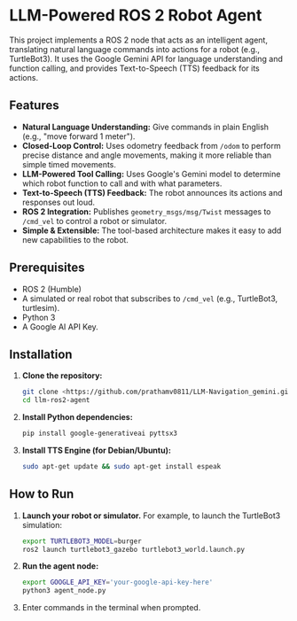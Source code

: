 # LLM-Powered ROS 2 Robot Agent

This project implements a ROS 2 node that acts as an intelligent agent, translating natural language commands into actions for a robot (e.g., TurtleBot3). It uses the Google Gemini API for language understanding and function calling, and provides Text-to-Speech (TTS) feedback for its actions.

## Features

- **Natural Language Understanding:** Give commands in plain English (e.g., "move forward 1 meter").
- **Closed-Loop Control:** Uses odometry feedback from `/odom` to perform precise distance and angle movements, making it more reliable than simple timed movements.
- **LLM-Powered Tool Calling:** Uses Google's Gemini model to determine which robot function to call and with what parameters.
- **Text-to-Speech (TTS) Feedback:** The robot announces its actions and responses out loud.
- **ROS 2 Integration:** Publishes `geometry_msgs/msg/Twist` messages to `/cmd_vel` to control a robot or simulator.
- **Simple & Extensible:** The tool-based architecture makes it easy to add new capabilities to the robot.

## Prerequisites

- ROS 2 (Humble)
- A simulated or real robot that subscribes to `/cmd_vel` (e.g., TurtleBot3, turtlesim).
- Python 3
- A Google AI API Key.

## Installation

1.  **Clone the repository:**
    ```bash
    git clone <https://github.com/prathamv0811/LLM-Navigation_gemini.git>
    cd llm-ros2-agent 
    ```

2.  **Install Python dependencies:**
    ```bash
    pip install google-generativeai pyttsx3
    ```

3.  **Install TTS Engine (for Debian/Ubuntu):**
    ```bash
    sudo apt-get update && sudo apt-get install espeak
    ```

## How to Run

1.  **Launch your robot or simulator.** For example, to launch the TurtleBot3 simulation:
    ```bash
    export TURTLEBOT3_MODEL=burger
    ros2 launch turtlebot3_gazebo turtlebot3_world.launch.py
    ```

2.  **Run the agent node:**
    ```bash
    export GOOGLE_API_KEY='your-google-api-key-here'
    python3 agent_node.py
    ```

3.  Enter commands in the terminal when prompted.
